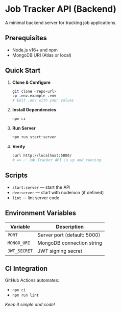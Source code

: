# Job Tracker API (Backend)

A minimal backend server for tracking job applications.

## Prerequisites

- Node.js v16+ and npm
- MongoDB URI (Atlas or local)

## Quick Start

1. **Clone & Configure**
   ```bash
   git clone <repo-url>
   cp .env.example .env
   # Edit .env with your values
   ```
2. **Install Dependencies**
   ```bash
   npm ci
   ```
3. **Run Server**
   ```bash
   npm run start:server
   ```
4. **Verify**
   ```bash
   curl http://localhost:5000/
   # => ✅ Job Tracker API is up and running
   ```

## Scripts

- `start:server` — start the API
- `dev:server` — start with nodemon (if defined)
- `lint` — lint server code

## Environment Variables

| Variable    | Description                  |
|-------------|------------------------------|
| `PORT`      | Server port (default: 5000)  |
| `MONGO_URI` | MongoDB connection string    |
| `JWT_SECRET`| JWT signing secret           |

## CI Integration

GitHub Actions automates:
- `npm ci`
- `npm run lint`

*Keep it simple and code!*

